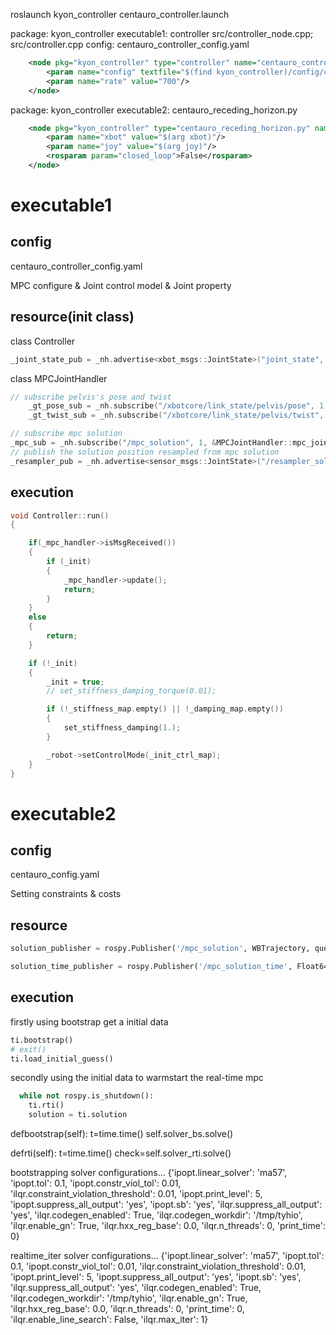 roslaunch kyon_controller centauro_controller.launch

package: kyon_controller
executable1: controller src/controller_node.cpp; src/controller.cpp
config: centauro_controller_config.yaml

```xml
    <node pkg="kyon_controller" type="controller" name="centauro_controller_node" output="screen">
        <param name="config" textfile="$(find kyon_controller)/config/centauro_controller_config.yaml"/>
        <param name="rate" value="700"/>
    </node>
```

package: kyon_controller
executable2: centauro_receding_horizon.py

```xml
    <node pkg="kyon_controller" type="centauro_receding_horizon.py" name="mpc_node" output="screen">
        <param name="xbot" value="$(arg xbot)"/>
        <param name="joy" value="$(arg joy)"/>
        <rosparam param="closed_loop">False</rosparam>
    </node>

```

# executable1

## config

centauro_controller_config.yaml

MPC configure & Joint control model & Joint property

## resource(init class)

class Controller

```cpp
_joint_state_pub = _nh.advertise<xbot_msgs::JointState>("joint_state", 10);
```

class MPCJointHandler

```cpp
// subscribe pelvis's pose and twist
    _gt_pose_sub = _nh.subscribe("/xbotcore/link_state/pelvis/pose", 1, &MPCHandler::gt_pose_callback, this);
    _gt_twist_sub = _nh.subscribe("/xbotcore/link_state/pelvis/twist", 1, &MPCHandler::gt_twist_callback, this);

// subscribe mpc solution
_mpc_sub = _nh.subscribe("/mpc_solution", 1, &MPCJointHandler::mpc_joint_callback, this);
// publish the solution position resampled from mpc solution 
_resampler_pub = _nh.advertise<sensor_msgs::JointState>("/resampler_solution_position", 1, true);
```

## execution

```cpp
void Controller::run()
{

    if(_mpc_handler->isMsgReceived())
    {
        if (_init)
        {
            _mpc_handler->update();
            return;
        }
    }
    else
    {
        return;
    }

    if (!_init)
    {
        _init = true;
        // set_stiffness_damping_torque(0.01);

        if (!_stiffness_map.empty() || !_damping_map.empty())
        {
            set_stiffness_damping(1.);
        }

        _robot->setControlMode(_init_ctrl_map);
    }
}
```

# executable2

## config

centauro_config.yaml

Setting constraints & costs

## resource

```python
solution_publisher = rospy.Publisher('/mpc_solution', WBTrajectory, queue_size=1, tcp_nodelay=True)
```

```python
solution_time_publisher = rospy.Publisher('/mpc_solution_time', Float64, queue_size=1, tcp_nodelay=True)
```

## execution

firstly using bootstrap get a initial data

```python
ti.bootstrap()
# exit()
ti.load_initial_guess()
```

secondly using the initial data to warmstart the real-time mpc

```python
  while not rospy.is_shutdown():
    ti.rti()
    solution = ti.solution
```



defbootstrap(self):
	t=time.time()
	self.solver_bs.solve()


defrti(self):
	t=time.time()
	check=self.solver_rti.solve()



bootstrapping solver configurations...
{'ipopt.linear_solver': 'ma57', 'ipopt.tol': 0.1, 'ipopt.constr_viol_tol': 0.01, 'ilqr.constraint_violation_threshold': 0.01, 'ipopt.print_level': 5, 'ipopt.suppress_all_output': 'yes', 'ipopt.sb': 'yes', 'ilqr.suppress_all_output': 'yes', 'ilqr.codegen_enabled': True, 'ilqr.codegen_workdir': '/tmp/tyhio', 'ilqr.enable_gn': True, 'ilqr.hxx_reg_base': 0.0, 'ilqr.n_threads': 0, 'print_time': 0}


realtime_iter solver configurations...
{'ipopt.linear_solver': 'ma57', 'ipopt.tol': 0.1, 'ipopt.constr_viol_tol': 0.01, 'ilqr.constraint_violation_threshold': 0.01, 'ipopt.print_level': 5, 'ipopt.suppress_all_output': 'yes', 'ipopt.sb': 'yes', 'ilqr.suppress_all_output': 'yes', 'ilqr.codegen_enabled': True, 'ilqr.codegen_workdir': '/tmp/tyhio', 'ilqr.enable_gn': True, 'ilqr.hxx_reg_base': 0.0, 'ilqr.n_threads': 0, 'print_time': 0, 'ilqr.enable_line_search': False, 'ilqr.max_iter': 1}
